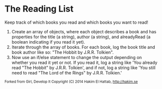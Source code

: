 # The Reading List
Keep track of which books you read and which books you want to read!

1. Create an array of objects, where each object describes a book and has properties for the title (a string), author (a string), and alreadyRead (a boolean indicating if you read it yet).
1. Iterate through the array of books. For each book, log the book title and book author like so: "The Hobbit by J.R.R. Tolkien".
1. Now use an if/else statement to change the output depending on whether you read it yet or not. If you read it, log a string like 'You already read "The Hobbit" by J.R.R. Tolkien', and if not, log a string like 'You still need to read "The Lord of the Rings" by J.R.R. Tolkien.'

<sub>Forked from Girl, Develop It
Copyright (C) 2014 Hakim El Hattab, http://hakim.se</sub>
